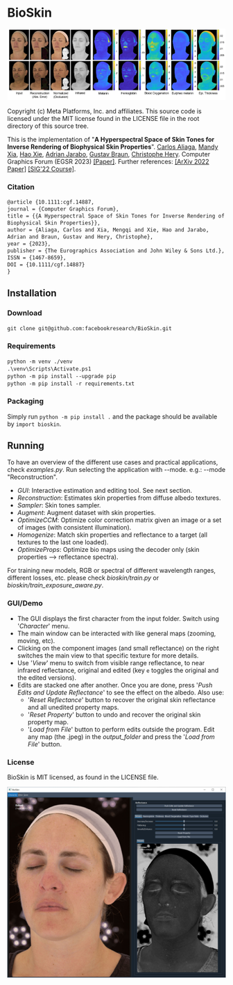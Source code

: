 # BioSkin

<img src=figures/teaser2.jpg>

Copyright (c) Meta Platforms, Inc. and affiliates.
This source code is licensed under the MIT license found in the LICENSE file in the root directory of this source tree.

This is the implementation of "**A Hyperspectral Space of Skin Tones for Inverse Rendering of Biophysical Skin Properties**". 
[Carlos Aliaga](https://scholar.google.com/citations?user=k68oeiEAAAAJ&hl=en&oi=ao), 
[Mandy Xia](https://mandyxmq.github.io/), [Hao Xie](https://www.linkedin.com/in/hao-xie/), 
[Adrian Jarabo](https://scholar.google.com/citations?hl=en&user=pXKBhbkAAAAJ), 
[Gustav Braun](https://www.linkedin.com/in/gusbraun/), 
[Christophe Hery](https://www.linkedin.com/in/christophehery/). 
Computer Graphics Forum (EGSR 2023) [[Paper]](https://diglib.eg.org/handle/10.1111/cgf14887).
Further references: 
[[ArXiv 2022 Paper]](https://research.facebook.com/publications/estimation-of-spectral-biophysical-skin-properties-from-captured-rgb-albedo/) 
[[SIG'22 Course]](https://blog.selfshadow.com/publications/s2022-spectral-course/).

### Citation
```
@article {10.1111:cgf.14887,
journal = {Computer Graphics Forum},
title = {{A Hyperspectral Space of Skin Tones for Inverse Rendering of Biophysical Skin Properties}},
author = {Aliaga, Carlos and Xia, Mengqi and Xie, Hao and Jarabo, Adrian and Braun, Gustav and Hery, Christophe},
year = {2023},
publisher = {The Eurographics Association and John Wiley & Sons Ltd.},
ISSN = {1467-8659},
DOI = {10.1111/cgf.14887}
}
```

## Installation

### Download
`git clone git@github.com:facebookresearch/BioSkin.git`

### Requirements

`python -m venv ./venv` \
`.\venv\Scripts\Activate.ps1` \
`python -m pip install --upgrade pip` \
`python -m pip install -r requirements.txt`

### Packaging

Simply run `python -m pip install .` and the package should be available by `import bioskin`.

## Running
To have an overview of the different use cases and practical applications, check _examples.py_.
Run selecting the application with --mode. e.g.: --mode "Reconstruction".
* _GUI_: Interactive estimation and editing tool. See next section.
* _Reconstruction_: Estimates skin properties from diffuse albedo textures.
* _Sampler_:  Skin tones sampler.
* _Augment_:  Augment dataset with skin properties.
* _OptimizeCCM_:  Optimize color correction matrix given an image or a set of images (with consistent illumination).
* _Homogenize_:  Match skin properties and reflectance to a target (all textures to the last one loaded).
* _OptimizeProps_:  Optimize bio maps using the decoder only (skin properties --> reflectance spectra).

For training new models, RGB or spectral of different wavelength ranges, different losses, etc. please check 
_bioskin/train.py_ or _bioskin/train_exposure_aware.py_.

### GUI/Demo
* The GUI displays the first character from the input folder. Switch using '_Character_' menu.
* The main window can be interacted with like general maps (zooming, moving, etc).
* Clicking on the component images (and small reflectance) on the right switches the main view to that specific texture 
for more details.
* Use '_View_' menu to switch from visible range reflectance, to near infrared reflectance, original and edited (key `e` 
toggles the original and the edited versions). 
* Edits are stacked one after another. Once you are done, press '_Push Edits and Update Reflectance_' to see the effect 
on the albedo. Also use:
  * '_Reset Reflectance_' button to recover the original skin reflectance and all unedited property maps.
  * '_Reset Property_' button to undo and recover the original skin property map.
  * '_Load from File_' button to perform edits outside the program. Edit any map (the .jpeg) in the 
_output_folder_ and press the '_Load from File_' button.

### License
BioSkin is MIT licensed, as found in the LICENSE file.

<img src=figures/gui.jpg width=1000>




